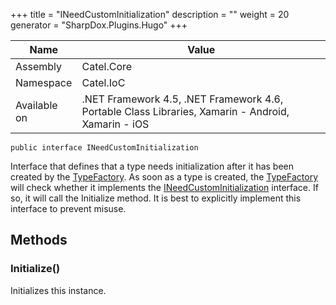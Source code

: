 

+++
title = "INeedCustomInitialization" 
description = ""
weight = 20
generator = "SharpDox.Plugins.Hugo"
+++

Name|Value
---|---
Assembly|Catel.Core
Namespace|Catel.IoC
Available on|.NET Framework 4.5, .NET Framework 4.6, Portable Class Libraries, Xamarin - Android, Xamarin - iOS

```
public interface INeedCustomInitialization
```

Interface that defines that a type needs initialization after it has been created by the [TypeFactory](#). As soon as a type is created, the [TypeFactory](#) will check whether it implements the [INeedCustomInitialization](#) interface. If so, it will call the Initialize method. It is best to explicitly implement this interface to prevent misuse.

## Methods

### Initialize()

Initializes this instance.

